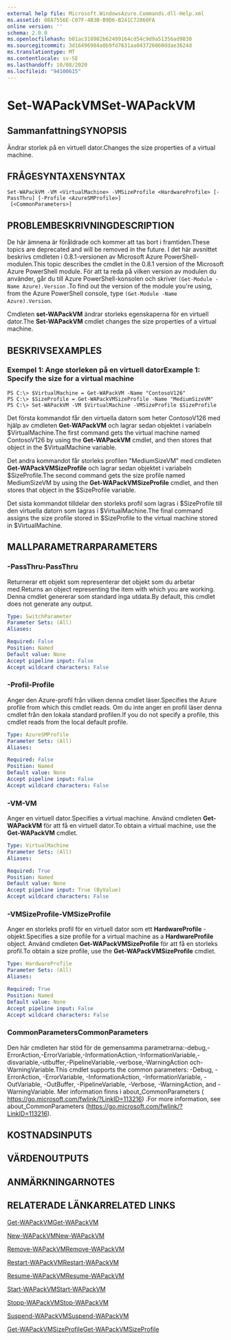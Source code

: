 ```yaml
---
external help file: Microsoft.WindowsAzure.Commands.dll-Help.xml
ms.assetid: 08A7556E-C07F-4B3B-B9D6-B241C72860FA
online version: ''
schema: 2.0.0
ms.openlocfilehash: b01ac318982b62499164cd54c9d9a51356ad9830
ms.sourcegitcommit: 3d16496984a0b9fd7631aa043726060ddae3624d
ms.translationtype: MT
ms.contentlocale: sv-SE
ms.lasthandoff: 10/08/2020
ms.locfileid: "94100615"
---
```

# <span data-ttu-id="a4d75-101">Set-WAPackVM</span><span class="sxs-lookup"><span data-stu-id="a4d75-101">Set-WAPackVM</span></span>

## <span data-ttu-id="a4d75-102">Sammanfattning</span><span class="sxs-lookup"><span data-stu-id="a4d75-102">SYNOPSIS</span></span>
<span data-ttu-id="a4d75-103">Ändrar storlek på en virtuell dator.</span><span class="sxs-lookup"><span data-stu-id="a4d75-103">Changes the size properties of a virtual machine.</span></span>

## <span data-ttu-id="a4d75-104">FRÅGESYNTAXEN</span><span class="sxs-lookup"><span data-stu-id="a4d75-104">SYNTAX</span></span>

```
Set-WAPackVM -VM <VirtualMachine> -VMSizeProfile <HardwareProfile> [-PassThru] [-Profile <AzureSMProfile>]
 [<CommonParameters>]
```

## <span data-ttu-id="a4d75-105">PROBLEMBESKRIVNING</span><span class="sxs-lookup"><span data-stu-id="a4d75-105">DESCRIPTION</span></span>
<span data-ttu-id="a4d75-106">De här ämnena är föråldrade och kommer att tas bort i framtiden.</span><span class="sxs-lookup"><span data-stu-id="a4d75-106">These topics are deprecated and will be removed in the future.</span></span>
<span data-ttu-id="a4d75-107">I det här avsnittet beskrivs cmdleten i 0.8.1-versionen av Microsoft Azure PowerShell-modulen.</span><span class="sxs-lookup"><span data-stu-id="a4d75-107">This topic describes the cmdlet in the 0.8.1 version of the Microsoft Azure PowerShell module.</span></span>
<span data-ttu-id="a4d75-108">För att ta reda på vilken version av modulen du använder, går du till Azure PowerShell-konsolen och skriver `(Get-Module -Name Azure).Version` .</span><span class="sxs-lookup"><span data-stu-id="a4d75-108">To find out the version of the module you're using, from the Azure PowerShell console, type `(Get-Module -Name Azure).Version`.</span></span>

<span data-ttu-id="a4d75-109">Cmdleten **set-WAPackVM** ändrar storleks egenskaperna för en virtuell dator.</span><span class="sxs-lookup"><span data-stu-id="a4d75-109">The **Set-WAPackVM** cmdlet changes the size properties of a virtual machine.</span></span>

## <span data-ttu-id="a4d75-110">BESKRIVS</span><span class="sxs-lookup"><span data-stu-id="a4d75-110">EXAMPLES</span></span>

### <span data-ttu-id="a4d75-111">Exempel 1: Ange storleken på en virtuell dator</span><span class="sxs-lookup"><span data-stu-id="a4d75-111">Example 1: Specify the size for a virtual machine</span></span>
```
PS C:\> $VirtualMachine = Get-WAPackVM -Name "ContosoV126"
PS C:\> $SizeProfile = Get-WAPackVMSizeProfile -Name "MediumSizeVM"
PS C:\> Set-WAPackVM -VM $VirtualMachine -VMSizeProfile $SizeProfile
```

<span data-ttu-id="a4d75-112">Det första kommandot får den virtuella datorn som heter ContosoV126 med hjälp av cmdleten **Get-WAPackVM** och lagrar sedan objektet i variabeln $VirtualMachine.</span><span class="sxs-lookup"><span data-stu-id="a4d75-112">The first command gets the virtual machine named ContosoV126 by using the **Get-WAPackVM** cmdlet, and then stores that object in the $VirtualMachine variable.</span></span>

<span data-ttu-id="a4d75-113">Det andra kommandot får storleks profilen "MediumSizeVM" med cmdleten **Get-WAPackVMSizeProfile** och lagrar sedan objektet i variabeln $SizeProfile.</span><span class="sxs-lookup"><span data-stu-id="a4d75-113">The second command gets the size profile named MediumSizeVM by using the **Get-WAPackVMSizeProfile** cmdlet, and then stores that object in the $SizeProfile variable.</span></span>

<span data-ttu-id="a4d75-114">Det sista kommandot tilldelar den storleks profil som lagras i $SizeProfile till den virtuella datorn som lagras i $VirtualMachine.</span><span class="sxs-lookup"><span data-stu-id="a4d75-114">The final command assigns the size profile stored in $SizeProfile to the virtual machine stored in $VirtualMachine.</span></span>

## <span data-ttu-id="a4d75-115">MALLPARAMETRAR</span><span class="sxs-lookup"><span data-stu-id="a4d75-115">PARAMETERS</span></span>

### <span data-ttu-id="a4d75-116">-PassThru</span><span class="sxs-lookup"><span data-stu-id="a4d75-116">-PassThru</span></span>
<span data-ttu-id="a4d75-117">Returnerar ett objekt som representerar det objekt som du arbetar med.</span><span class="sxs-lookup"><span data-stu-id="a4d75-117">Returns an object representing the item with which you are working.</span></span>
<span data-ttu-id="a4d75-118">Denna cmdlet genererar som standard inga utdata.</span><span class="sxs-lookup"><span data-stu-id="a4d75-118">By default, this cmdlet does not generate any output.</span></span>

```yaml
Type: SwitchParameter
Parameter Sets: (All)
Aliases:

Required: False
Position: Named
Default value: None
Accept pipeline input: False
Accept wildcard characters: False
```

### <span data-ttu-id="a4d75-119">-Profil</span><span class="sxs-lookup"><span data-stu-id="a4d75-119">-Profile</span></span>
<span data-ttu-id="a4d75-120">Anger den Azure-profil från vilken denna cmdlet läser.</span><span class="sxs-lookup"><span data-stu-id="a4d75-120">Specifies the Azure profile from which this cmdlet reads.</span></span>
<span data-ttu-id="a4d75-121">Om du inte anger en profil läser denna cmdlet från den lokala standard profilen.</span><span class="sxs-lookup"><span data-stu-id="a4d75-121">If you do not specify a profile, this cmdlet reads from the local default profile.</span></span>

```yaml
Type: AzureSMProfile
Parameter Sets: (All)
Aliases:

Required: False
Position: Named
Default value: None
Accept pipeline input: False
Accept wildcard characters: False
```

### <span data-ttu-id="a4d75-122">-VM</span><span class="sxs-lookup"><span data-stu-id="a4d75-122">-VM</span></span>
<span data-ttu-id="a4d75-123">Anger en virtuell dator.</span><span class="sxs-lookup"><span data-stu-id="a4d75-123">Specifies a virtual machine.</span></span>
<span data-ttu-id="a4d75-124">Använd cmdleten **Get-WAPackVM** för att få en virtuell dator.</span><span class="sxs-lookup"><span data-stu-id="a4d75-124">To obtain a virtual machine, use the **Get-WAPackVM** cmdlet.</span></span>

```yaml
Type: VirtualMachine
Parameter Sets: (All)
Aliases:

Required: True
Position: Named
Default value: None
Accept pipeline input: True (ByValue)
Accept wildcard characters: False
```

### <span data-ttu-id="a4d75-125">-VMSizeProfile</span><span class="sxs-lookup"><span data-stu-id="a4d75-125">-VMSizeProfile</span></span>
<span data-ttu-id="a4d75-126">Anger en storleks profil för en virtuell dator som ett **HardwareProfile** -objekt.</span><span class="sxs-lookup"><span data-stu-id="a4d75-126">Specifies a size profile for a virtual machine as a **HardwareProfile** object.</span></span>
<span data-ttu-id="a4d75-127">Använd cmdleten **Get-WAPackVMSizeProfile** för att få en storleks profil.</span><span class="sxs-lookup"><span data-stu-id="a4d75-127">To obtain a size profile, use the **Get-WAPackVMSizeProfile** cmdlet.</span></span>

```yaml
Type: HardwareProfile
Parameter Sets: (All)
Aliases:

Required: True
Position: Named
Default value: None
Accept pipeline input: False
Accept wildcard characters: False
```

### <span data-ttu-id="a4d75-128">CommonParameters</span><span class="sxs-lookup"><span data-stu-id="a4d75-128">CommonParameters</span></span>
<span data-ttu-id="a4d75-129">Den här cmdleten har stöd för de gemensamma parametrarna:-debug,-ErrorAction,-ErrorVariable,-InformationAction,-InformationVariable,-disvariable,-utbuffer,-PipelineVariable,-verbose,-WarningAction och-WarningVariable.</span><span class="sxs-lookup"><span data-stu-id="a4d75-129">This cmdlet supports the common parameters: -Debug, -ErrorAction, -ErrorVariable, -InformationAction, -InformationVariable, -OutVariable, -OutBuffer, -PipelineVariable, -Verbose, -WarningAction, and -WarningVariable.</span></span> <span data-ttu-id="a4d75-130">Mer information finns i about_CommonParameters ( https://go.microsoft.com/fwlink/?LinkID=113216) .</span><span class="sxs-lookup"><span data-stu-id="a4d75-130">For more information, see about_CommonParameters (https://go.microsoft.com/fwlink/?LinkID=113216).</span></span>

## <span data-ttu-id="a4d75-131">KOSTNADS</span><span class="sxs-lookup"><span data-stu-id="a4d75-131">INPUTS</span></span>

## <span data-ttu-id="a4d75-132">VÄRDEN</span><span class="sxs-lookup"><span data-stu-id="a4d75-132">OUTPUTS</span></span>

## <span data-ttu-id="a4d75-133">ANMÄRKNINGAR</span><span class="sxs-lookup"><span data-stu-id="a4d75-133">NOTES</span></span>

## <span data-ttu-id="a4d75-134">RELATERADE LÄNKAR</span><span class="sxs-lookup"><span data-stu-id="a4d75-134">RELATED LINKS</span></span>

[<span data-ttu-id="a4d75-135">Get-WAPackVM</span><span class="sxs-lookup"><span data-stu-id="a4d75-135">Get-WAPackVM</span></span>](./Get-WAPackVM.md)

[<span data-ttu-id="a4d75-136">New-WAPackVM</span><span class="sxs-lookup"><span data-stu-id="a4d75-136">New-WAPackVM</span></span>](./New-WAPackVM.md)

[<span data-ttu-id="a4d75-137">Remove-WAPackVM</span><span class="sxs-lookup"><span data-stu-id="a4d75-137">Remove-WAPackVM</span></span>](./Remove-WAPackVM.md)

[<span data-ttu-id="a4d75-138">Restart-WAPackVM</span><span class="sxs-lookup"><span data-stu-id="a4d75-138">Restart-WAPackVM</span></span>](./Restart-WAPackVM.md)

[<span data-ttu-id="a4d75-139">Resume-WAPackVM</span><span class="sxs-lookup"><span data-stu-id="a4d75-139">Resume-WAPackVM</span></span>](./Resume-WAPackVM.md)

[<span data-ttu-id="a4d75-140">Start-WAPackVM</span><span class="sxs-lookup"><span data-stu-id="a4d75-140">Start-WAPackVM</span></span>](./Start-WAPackVM.md)

[<span data-ttu-id="a4d75-141">Stopp-WAPackVM</span><span class="sxs-lookup"><span data-stu-id="a4d75-141">Stop-WAPackVM</span></span>](./Stop-WAPackVM.md)

[<span data-ttu-id="a4d75-142">Suspend-WAPackVM</span><span class="sxs-lookup"><span data-stu-id="a4d75-142">Suspend-WAPackVM</span></span>](./Suspend-WAPackVM.md)

[<span data-ttu-id="a4d75-143">Get-WAPackVMSizeProfile</span><span class="sxs-lookup"><span data-stu-id="a4d75-143">Get-WAPackVMSizeProfile</span></span>](./Get-WAPackVMSizeProfile.md)


